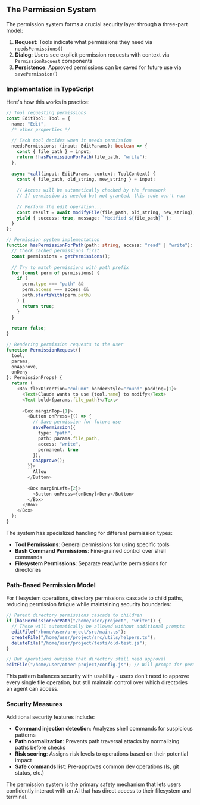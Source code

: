 ## The Permission System

The permission system forms a crucial security layer through a three-part model:

1. **Request**: Tools indicate what permissions they need via `needsPermissions()`
2. **Dialog**: Users see explicit permission requests with context via `PermissionRequest` components
3. **Persistence**: Approved permissions can be saved for future use via `savePermission()`

### Implementation in TypeScript

Here's how this works in practice:

```typescript
// Tool requesting permissions
const EditTool: Tool = {
  name: "Edit",
  /* other properties */
  
  // Each tool decides when it needs permission
  needsPermissions: (input: EditParams): boolean => {
    const { file_path } = input;
    return !hasPermissionForPath(file_path, "write");
  },
  
  async *call(input: EditParams, context: ToolContext) {
    const { file_path, old_string, new_string } = input;
    
    // Access will be automatically checked by the framework
    // If permission is needed but not granted, this code won't run
    
    // Perform the edit operation...
    const result = await modifyFile(file_path, old_string, new_string);
    yield { success: true, message: `Modified ${file_path}` };
  }
};

// Permission system implementation
function hasPermissionForPath(path: string, access: "read" | "write"): boolean {
  // Check cached permissions first
  const permissions = getPermissions();
  
  // Try to match permissions with path prefix
  for (const perm of permissions) {
    if (
      perm.type === "path" && 
      perm.access === access &&
      path.startsWith(perm.path)
    ) {
      return true;
    }
  }
  
  return false;
}

// Rendering permission requests to the user
function PermissionRequest({ 
  tool, 
  params,
  onApprove, 
  onDeny 
}: PermissionProps) {
  return (
    <Box flexDirection="column" borderStyle="round" padding={1}>
      <Text>Claude wants to use {tool.name} to modify</Text>
      <Text bold>{params.file_path}</Text>
      
      <Box marginTop={1}>
        <Button onPress={() => {
          // Save permission for future use
          savePermission({
            type: "path",
            path: params.file_path,
            access: "write",
            permanent: true 
          });
          onApprove();
        }}>
          Allow
        </Button>
        
        <Box marginLeft={2}>
          <Button onPress={onDeny}>Deny</Button>
        </Box>
      </Box>
    </Box>
  );
}
```

The system has specialized handling for different permission types:

- **Tool Permissions**: General permissions for using specific tools
- **Bash Command Permissions**: Fine-grained control over shell commands 
- **Filesystem Permissions**: Separate read/write permissions for directories

### Path-Based Permission Model

For filesystem operations, directory permissions cascade to child paths, reducing permission fatigue while maintaining security boundaries:

```typescript
// Parent directory permissions cascade to children
if (hasPermissionForPath("/home/user/project", "write")) {
  // These will automatically be allowed without additional prompts
  editFile("/home/user/project/src/main.ts");
  createFile("/home/user/project/src/utils/helpers.ts");
  deleteFile("/home/user/project/tests/old-test.js");
}

// But operations outside that directory still need approval
editFile("/home/user/other-project/config.js"); // Will prompt for permission
```

This pattern balances security with usability - users don't need to approve every single file operation, but still maintain control over which directories an agent can access.

### Security Measures

Additional security features include:

- **Command injection detection**: Analyzes shell commands for suspicious patterns
- **Path normalization**: Prevents path traversal attacks by normalizing paths before checks
- **Risk scoring**: Assigns risk levels to operations based on their potential impact
- **Safe commands list**: Pre-approves common dev operations (ls, git status, etc.)

The permission system is the primary safety mechanism that lets users confidently interact with an AI that has direct access to their filesystem and terminal.

